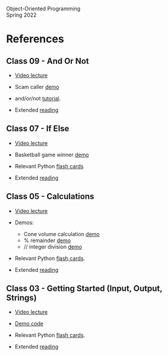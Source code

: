 Object-Oriented Programming  
Spring 2022  

# References 

## Class 09 - And Or Not

* [Video lecture](https://drive.google.com/file/d/18oY8u8FyrSakCcrALVda5qtZBKjfhonM/view?usp=sharing) 

* Scam caller [demo](https://replit.com/@mcarlberg/Class09-ScamCallers)

* and/or/not [tutorial](https://www.geeksforgeeks.org/python-logical-operators-with-examples-improvement-needed/).

* Extended [reading](https://drive.google.com/file/d/1Gyqs1fXGq1vQ-gsIgByu52JyArWPy5Zj/view?usp=sharing)

## Class 07 - If Else

* [Video lecture](https://drive.google.com/file/d/1YUl94RtO25E8pvyzT4cKXLEsiMmyzkCz/view?usp=sharing) 

* Basketball game winner [demo](https://replit.com/@mcarlberg/Class07-BasketballWinner#main.py)

* Relevant Python [flash cards](https://drive.google.com/file/d/1dBnZIjmsvG9WfVfcsnWz5UMgvyLxb34E/view?usp=sharing)

* Extended [reading](https://drive.google.com/file/d/1dF1IOrkPPT88L1Vd3wESAyEko9wg9DiH/view?usp=sharing) 

## Class 05 - Calculations 

* [Video lecture](https://drive.google.com/file/d/15JZGwzLqZRxG5AaENO-8dnUnkyw55jGa/view?usp=sharing) 

* Demos:  
    * Cone volume calculation [demo](https://replit.com/@mcarlberg/Class05-ConeVolume#main.py)
    * % remainder [demo](https://replit.com/@mcarlberg/Class05-Remainder)
    * // integer division [demo](https://replit.com/@mcarlberg/Class05-IntDivision)

* Relevant Python [flash cards](https://drive.google.com/file/d/1Fye2w2Ju8Mr8vaX1vaW9VOm5OCJkeeqU/view?usp=sharing).

* Extended [reading](https://drive.google.com/file/d/1G0clASjqi_3s7-7tNheR0H0o9qWQzgRj/view?usp=sharing)


## Class 03 - Getting Started (Input, Output, Strings) 


* [Video lecture](https://drive.google.com/file/d/1weD_Pmu70-Ptl5yyDJRCOxwTHXES6fWv/view?usp=sharing) 

* [Demo code](https://replit.com/@mcarlberg/Class03-WordCount#main.py)

* Relevant Python [flash cards](https://drive.google.com/file/d/1FMN4gsB7JEnr574JQlPPUaVC8HloNBgq/view?usp=sharing).

* Extended [reading](https://drive.google.com/file/d/1FQMuq2urqrnv-2lISHSRkOmfgcLqeTNO/view?usp=sharing)
